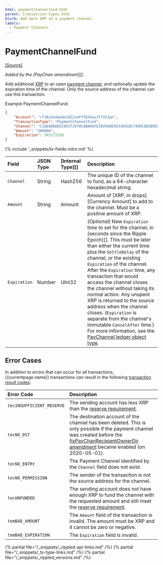 ```yaml
---
html: paymentchannelfund.html
parent: transaction-types.html
blurb: Add more XRP to a payment channel.
labels:
  - Payment Channels
---
```

# PaymentChannelFund
[[Source]](https://github.com/ripple/rippled/blob/master/src/ripple/app/tx/impl/PayChan.cpp "Source")

_Added by the [PayChan amendment][]._

Add additional [XRP](xrp.html) to an open [payment channel](payment-channels.html), and optionally update the expiration time of the channel. Only the source address of the channel can use this transaction.

Example PaymentChannelFund:

```json
{
    "Account": "rf1BiGeXwwQoi8Z2ueFYTEXSwuJYfV2Jpn",
    "TransactionType": "PaymentChannelFund",
    "Channel": "C1AE6DDDEEC05CF2978C0BAD6FE302948E9533691DC749DCDD3B9E5992CA6198",
    "Amount": "200000",
    "Expiration": 543171558
}
```

{% include '_snippets/tx-fields-intro.md' %}
<!--{# fix md highlighting_ #}-->

| Field        | JSON Type | [Internal Type][] | Description                   |
|:-------------|:----------|:------------------|:------------------------------|
| `Channel`    | String    | Hash256           | The unique ID of the channel to fund, as a 64-character hexadecimal string. |
| `Amount`     | String    | Amount            | Amount of [XRP, in drops][Currency Amount] to add to the channel. Must be a positive amount of XRP. |
| `Expiration` | Number    | UInt32            | _(Optional)_ New `Expiration` time to set for the channel, in [seconds since the Ripple Epoch][]. This must be later than either the current time plus the `SettleDelay` of the channel, or the existing `Expiration` of the channel. After the `Expiration` time, any transaction that would access the channel closes the channel without taking its normal action. Any unspent XRP is returned to the source address when the channel closes. (`Expiration` is separate from the channel's immutable `CancelAfter` time.) For more information, see the [PayChannel ledger object type](paychannel.html). |

## Error Cases

In addition to errors that can occur for all transactions, {{currentpage.name}} transactions can result in the following [transaction result codes](transaction-results.html):

| Error Code                | Description                                      |
|:--------------------------|:-------------------------------------------------|
| `tecINSUFFICIENT_RESERVE` | The sending account has less XRP than the [reserve requirement](reserves.html). |
| `tecNO_DST`               | The destination account of the channel has been deleted. This is only possible if the payment channel was created before the [fixPayChanRecipientOwnerDir amendment](known-amendments.html#fixpaychanrecipientownerdir) became enabled (on 2020-05-01). |
| `tecNO_ENTRY`             | The Payment Channel identified by the `Channel` field does not exist. |
| `tecNO_PERMISSION`        | The sender of the transaction is not the source address for the channel. |
| `tecUNFUNDED`             | The sending account does not have enough XRP to fund the channel with the requested amount and still meet the [reserve requirement](reserves.html). |
| `temBAD_AMOUNT`           | The `Amount` field of the transaction is invalid. The amount must be XRP and it cannot be zero or negative. |
| `temBAD_EXPIRATION`       | The `Expiration` field is invalid.              |


<!--{# common link defs #}-->
{% partial file="/_snippets/_rippled-api-links.md" /%}
{% partial file="/_snippets/_tx-type-links.md" /%}
{% partial file="/_snippets/_rippled_versions.md" /%}
